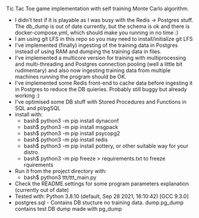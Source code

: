   Tic Tac Toe game implementation with self training Monte Carlo algorithm.

* I didn't test if it is playable as I was busy with the Redis -> Postgres stuff. The db_dump is out of date currently, but the schema is ok and there is docker-compose.yml, which should make you running in no time :)
* I am using git LFS in this repo so you may need to install/initialize git LFS
* I've implemented (finally) ingesting of the training data in Postgres instead of using RAM and dumping the training data in files.
* I've implemented a multicore version for training with multiprocessing and multi-threading and Postgres connection pooling (well a little bit rudimentary) and also now ingesting training data from multiple machines running the program should be OK. 
* I've implemented some Redis front-end to cache data before ingesting it in Postgres to reduce the DB quieries. Probably still buggy but already working :)
* I've optimised some DB stuff with Stored Procedures and Functions in SQL and pl/pgSQL
* install with:
  * bash$ python3 -m pip install dynaconf
  * bash$ python3 -m pip install msgpack
  * bash$ python3 -m pip install psycopg2
  * bash$ python3 -m pip install redis
  * bash$ python3 -m pip install pottery,
     or other suitable way for your distro.
  * bash$ python3 -m pip freeze > requirements.txt to freeze rquirements
* Run it from the project directory with:
    * bash$ python3 ttt/ttt_main.py
* Check the README.settings for some program parameters explanation (currently out of date)
* Tested with:
    Python 3.8.10 (default, Sep 28 2021, 16:10:42) [GCC 9.3.0]
* postgres.sql - Contains DB stucture no training data. dump.pg_dump contains test DB dump made with pg_dump
